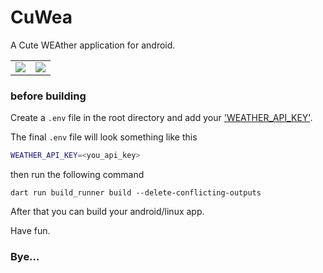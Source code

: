 # CuWea

A Cute WEAther application for android.

|                                                                                                      |                                                                                                                     |
| ---------------------------------------------------------------------------------------------------- | ------------------------------------------------------------------------------------------------------------------- |
| ![](https://gitlab.com/adwaithrajesh/raw-files/-/raw/main/960431b2-f694-4242-ba35-2e78d24481df.jpeg) | ![](https://gitlab.com/adwaithrajesh/raw-files/-/raw/main/505710f9-f6ca-40d7-b692-db8c4862eb54.jpeg?ref_type=heads) |

### before building

Create a `.env` file in the root directory and add your ['WEATHER_API_KEY'](https://www.weatherapi.com/).

The final `.env` file will look something like this

```bash
WEATHER_API_KEY=<you_api_key>
```

then run the following command

```console
dart run build_runner build --delete-conflicting-outputs
```

After that you can build your android/linux app.

Have fun.

### Bye...
